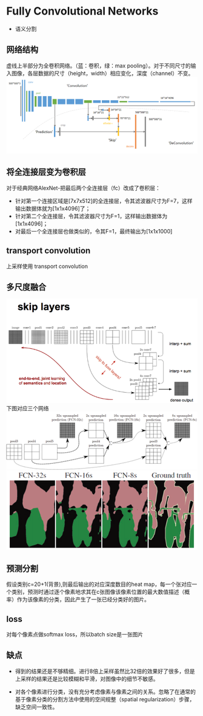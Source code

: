 # Fully Convolutional Networks
- 语义分割

## 网络结构
虚线上半部分为全卷积网络。（蓝：卷积，绿：max pooling）。对于不同尺寸的输入图像，各层数据的尺寸（height，width）相应变化，深度（channel）不变。
![alt](imgs/fcn)

## 将全连接层变为卷积层
对于经典网络AlexNet-把最后两个全连接层（fc）改成了卷积层：
- 针对第一个连接区域是[7x7x512]的全连接层，令其滤波器尺寸为F=7，这样输出数据体就为[1x1x4096]了；
- 针对第二个全连接层，令其滤波器尺寸为F=1，这样输出数据体为[1x1x4096]；
- 对最后一个全连接层也做类似的，令其F=1，最终输出为[1x1x1000]

## transport convolution
上采样使用 transport convolution

## 多尺度融合
![alt](imgs/fcn3)
下图对应三个网络
![alt](imgs/fcn1.png)
![alt](imgs/fcn2.png)

## 预测分割
假设类别c=20+1(背景),则最后输出的对应深度数目的heat map，每一个张对应一个类别，预测时通过逐个像素地求其在c张图像该像素位置的最大数值描述（概率）作为该像素的分类，因此产生了一张已经分类好的图片。

## loss
对每个像素点做softmax loss，所以batch size是一张图片


## 缺点
- 得到的结果还是不够精细。进行8倍上采样虽然比32倍的效果好了很多，但是上采样的结果还是比较模糊和平滑，对图像中的细节不敏感。

- 对各个像素进行分类，没有充分考虑像素与像素之间的关系。忽略了在通常的基于像素分类的分割方法中使用的空间规整（spatial regularization）步骤，缺乏空间一致性。